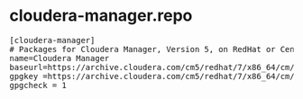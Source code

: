 # cloudera-manager.repo
<pre class="prettyprint">
[cloudera-manager]
# Packages for Cloudera Manager, Version 5, on RedHat or CentOS 7 x86_64
name=Cloudera Manager
baseurl=https://archive.cloudera.com/cm5/redhat/7/x86_64/cm/5.11/
gpgkey =https://archive.cloudera.com/cm5/redhat/7/x86_64/cm/RPM-GPG-KEY-cloudera
gpgcheck = 1
</pre>
